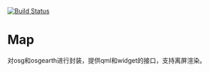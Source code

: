 [![Build Status](https://wshyshb.visualstudio.com/Map/_apis/build/status/Map-CI?branchName=master)](https://wshyshb.visualstudio.com/Map/_build/latest?definitionId=2&branchName=master)
# Map
对osg和osgearth进行封装，提供qml和widget的接口，支持离屏渲染。
